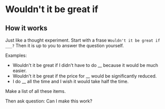 # Wouldn't it be great if

## How it works

Just like a thought experiment. Start with a frase `Wouldn't it be great if ___?`
Then it is up to you to answer the question yourself.

Examples:
- Wouldn't it be great if I didn't have to do __ because it would be much easier.
- Wouldn't it be great if the price for __ would be significantly reduced.
- I do __ all the time and I wish it would take half the time.

Make a list of all these items.

Then ask question: Can I make this work?
